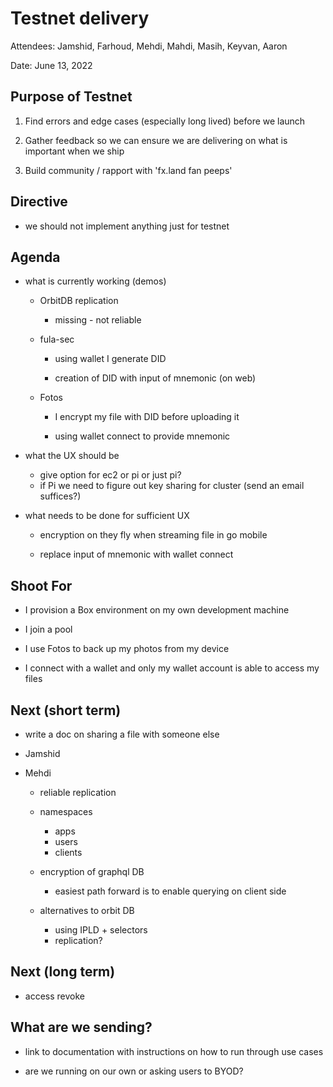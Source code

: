# Testnet delivery

Attendees: Jamshid, Farhoud, Mehdi, Mahdi, Masih, Keyvan, Aaron

Date: June 13, 2022


## Purpose of Testnet

1.  Find errors and edge cases (especially long lived) before we launch

2.  Gather feedback so we can ensure we are delivering on what is important when we ship

3.  Build community / rapport with 'fx.land fan peeps'

## Directive

* we should not implement anything just for testnet

## Agenda

* what is currently working (demos)

  * OrbitDB replication

    * missing - not reliable

  * fula-sec

    * using wallet I generate DID

    * creation of DID with input of mnemonic (on web)

  * Fotos

    * I encrypt my file with DID before uploading it

    * using wallet connect to provide mnemonic


* what the UX should be
  * give option for ec2 or pi or just pi?
  * if Pi we need to figure out key sharing for cluster (send an email suffices?)

* what needs to be done for sufficient UX

  * encryption on they fly when streaming file in go mobile

  * replace input of mnemonic with wallet connect


## Shoot For

* I provision a Box environment on my own development machine

* I join a pool

* I use Fotos to back up my photos from my device

* I connect with a wallet and only my wallet account is able to access my files

## Next (short term)

* write a doc on sharing a file with someone else

* Jamshid

* Mehdi

  * reliable replication

  * namespaces
    * apps
    * users
    * clients

  * encryption of graphql DB
    * easiest path forward is to enable querying on client side

  * alternatives to orbit DB
    * using IPLD + selectors
    * replication?

## Next (long term)

  * access revoke

## What are we sending?

  * link to documentation with instructions on how to run through use cases

  * are we running on our own or asking users to BYOD?
